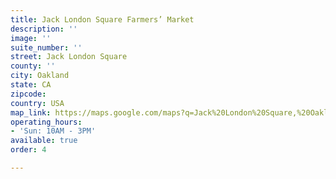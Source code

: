 ```yaml
---
title: Jack London Square Farmers’ Market
description: ''
image: ''
suite_number: ''
street: Jack London Square
county: ''
city: Oakland
state: CA
zipcode: 
country: USA
map_link: https://maps.google.com/maps?q=Jack%20London%20Square,%20Oakland
operating_hours:
- 'Sun: 10AM - 3PM'
available: true
order: 4

---
```

